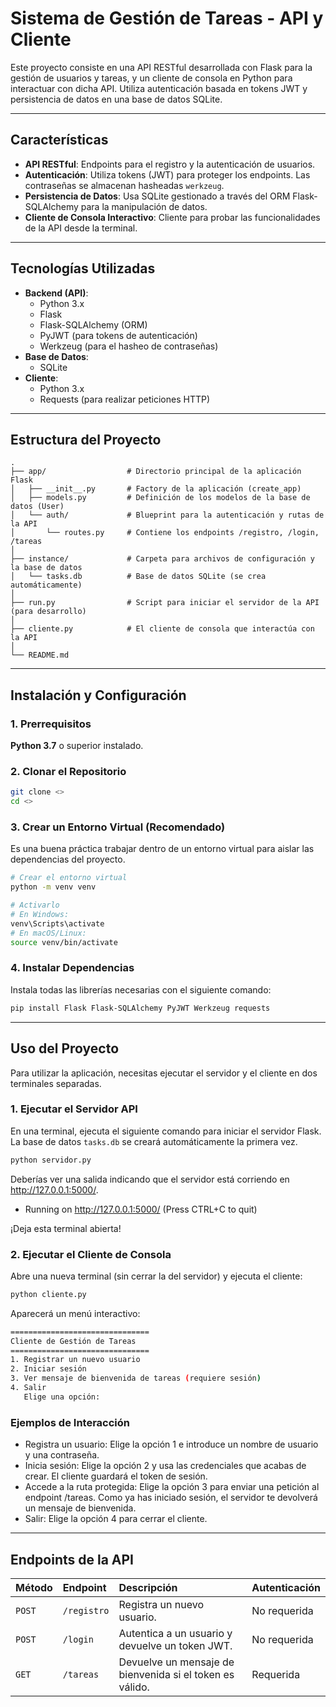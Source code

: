 # Sistema de Gestión de Tareas - API y Cliente

Este proyecto consiste en una API RESTful desarrollada con Flask para la gestión de usuarios y tareas, y un cliente de consola en Python para interactuar con dicha API. Utiliza autenticación basada en tokens JWT y persistencia de datos en una base de datos SQLite.

---
## Características

*   **API RESTful**: Endpoints para el registro y la autenticación de usuarios.
*   **Autenticación**: Utiliza tokens (JWT) para proteger los endpoints. Las contraseñas se almacenan hasheadas `werkzeug`.
*   **Persistencia de Datos**: Usa SQLite gestionado a través del ORM Flask-SQLAlchemy para la manipulación de datos.
*   **Cliente de Consola Interactivo**: Cliente para probar las funcionalidades de la API desde la terminal.
---
## Tecnologías Utilizadas

*   **Backend (API)**:
    *   Python 3.x
    *   Flask
    *   Flask-SQLAlchemy (ORM)
    *   PyJWT (para tokens de autenticación)
    *   Werkzeug (para el hasheo de contraseñas)
*   **Base de Datos**:
    *   SQLite
*   **Cliente**:
    *   Python 3.x
    *   Requests (para realizar peticiones HTTP)

---
## Estructura del Proyecto
```
.
├── app/                  # Directorio principal de la aplicación Flask
│   ├── __init__.py       # Factory de la aplicación (create_app)
│   ├── models.py         # Definición de los modelos de la base de datos (User)
│   └── auth/             # Blueprint para la autenticación y rutas de la API
│       └── routes.py     # Contiene los endpoints /registro, /login, /tareas
│
├── instance/             # Carpeta para archivos de configuración y la base de datos
│   └── tasks.db          # Base de datos SQLite (se crea automáticamente)
│
├── run.py                # Script para iniciar el servidor de la API (para desarrollo)
│
├── cliente.py            # El cliente de consola que interactúa con la API
│
└── README.md
```

---
## Instalación y Configuración


### 1. Prerrequisitos

**Python 3.7** o superior instalado.

### 2. Clonar el Repositorio

```bash
git clone <>
cd <>
```

### 3. Crear un Entorno Virtual (Recomendado)

Es una buena práctica trabajar dentro de un entorno virtual para aislar las dependencias del proyecto.

```bash
# Crear el entorno virtual
python -m venv venv

# Activarlo
# En Windows:
venv\Scripts\activate
# En macOS/Linux:
source venv/bin/activate
```

### 4. Instalar Dependencias

Instala todas las librerías necesarias con el siguiente comando:

```bash
pip install Flask Flask-SQLAlchemy PyJWT Werkzeug requests
```
---
## Uso del Proyecto

Para utilizar la aplicación, necesitas ejecutar el servidor y el cliente en dos terminales separadas.

### 1. Ejecutar el Servidor API

En una terminal, ejecuta el siguiente comando para iniciar el servidor Flask. La base de datos `tasks.db` se creará automáticamente la primera vez.

```bash
python servidor.py
```
Deberías ver una salida indicando que el servidor está corriendo en http://127.0.0.1:5000/.
* Running on http://127.0.0.1:5000/ (Press CTRL+C to quit)

¡Deja esta terminal abierta!
### 2. Ejecutar el Cliente de Consola
   Abre una nueva terminal (sin cerrar la del servidor) y ejecuta el cliente:

```bash
python cliente.py
```

Aparecerá un menú interactivo:

```bash
===============================
Cliente de Gestión de Tareas
===============================
1. Registrar un nuevo usuario
2. Iniciar sesión
3. Ver mensaje de bienvenida de tareas (requiere sesión)
4. Salir
   Elige una opción:
```

### Ejemplos de Interacción
- Registra un usuario: Elige la opción 1 e introduce un nombre de usuario y una contraseña.
- Inicia sesión: Elige la opción 2 y usa las credenciales que acabas de crear. El cliente guardará el token de sesión.
- Accede a la ruta protegida: Elige la opción 3 para enviar una petición al endpoint /tareas. Como ya has iniciado sesión, el servidor te devolverá un mensaje de bienvenida.
- Salir: Elige la opción 4 para cerrar el cliente.

---

## Endpoints de la API

| Método | Endpoint    | Descripción                                                            | Autenticación |
| :----- | :---------- |:-----------------------------------------------------------------------| :------------ |
| `POST` | `/registro` | Registra un nuevo usuario.                                             | No requerida  |
| `POST` | `/login`    | Autentica a un usuario y devuelve un token JWT.                        | No requerida  |
| `GET`  | `/tareas`   | Devuelve un mensaje de bienvenida si el token es válido.               | Requerida     |
